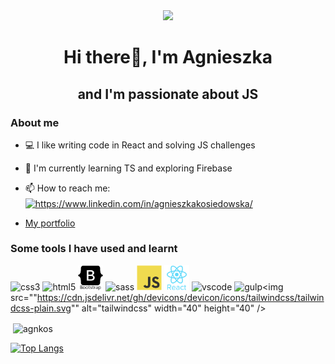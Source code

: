 <div id="header" align="center">
  <img src="https://media.giphy.com/media/v1.Y2lkPTc5MGI3NjExODY5MDlkNjE5ZmUwODhkNTY3ODUzZWU5NjYwYTZmYWI3OGYwYjEwMSZjdD1n/j7k6JOp8LufhXspVfu/giphy.gif" width="100"/>
</div>

<h1 align="center">Hi there👋, I'm Agnieszka</h1>
<h2 align="center">and I'm passionate about JS</h2>

<h3>About me</h3>

- 💻 I like writing code in React and solving JS challenges

- 🚀 I'm currently learning TS and exploring Firebase

- 📫 How to reach me: <a href="https://linkedin.com/in/https://www.linkedin.com/in/agnieszkakosiedowska/" target="blank"><img align="center" src="https://img.shields.io/badge/LinkedIn-0077B5?style=for-the-badge&logo=linkedin&logoColor=white" alt="https://www.linkedin.com/in/agnieszkakosiedowska/" height="25" /></a>

- <a href="https://agnkos.github.io/portfolio" target="blank">My portfolio</a>

<h3>Some tools I have used and learnt</h3>

<img src="https://cdn4.iconfinder.com/data/icons/flat-brand-logo-2/512/css3-512.png" alt="css3" width="40" height="40"/> <img src="https://cdn4.iconfinder.com/data/icons/flat-brand-logo-2/512/html5-256.png" alt="html5" width="40" height="40"/> <img src="https://raw.githubusercontent.com/devicons/devicon/master/icons/bootstrap/bootstrap-plain-wordmark.svg" alt="bootstrap" width="40" height="40"/> <img src="https://cdn4.iconfinder.com/data/icons/logos-and-brands/512/288_Sass_logo-256.png" alt="sass" width="40" height="40"/> <img src="https://raw.githubusercontent.com/devicons/devicon/master/icons/javascript/javascript-original.svg" alt="javascript" width="40" height="40"/> <img src="https://raw.githubusercontent.com/devicons/devicon/master/icons/react/react-original-wordmark.svg" alt="react" width="40" height="40"/> <img src="https://cdn.jsdelivr.net/gh/devicons/devicon/icons/vscode/vscode-original.svg" alt="vscode" width="40" height="40"/> <img src="https://cdn.jsdelivr.net/gh/devicons/devicon/icons/gulp/gulp-plain.svg" alt="gulp" width="40" height="40"/><img src=""https://cdn.jsdelivr.net/gh/devicons/devicon/icons/tailwindcss/tailwindcss-plain.svg"" alt="tailwindcss" width="40" height="40" />


<p>&nbsp;<img align="center" src="https://github-readme-stats.vercel.app/api?username=agnkos&show_icons=true&locale=en" alt="agnkos" /></p>

[![Top Langs](https://github-readme-stats.vercel.app/api/top-langs/?username=agnkos)](https://github.com/agnkos/github-readme-stats)

<!--
**agnkos/agnkos** is a ✨ _special_ ✨ repository because its `README.md` (this file) appears on your GitHub profile.

Here are some ideas to get you started:

- 🔭 I’m currently working on ...
- 🌱 I’m currently learning ...
- 👯 I’m looking to collaborate on ...
- 🤔 I’m looking for help with ...
- 💬 Ask me about ...
- 📫 How to reach me: ...
- 😄 Pronouns: ...
- ⚡ Fun fact: ...
-->
